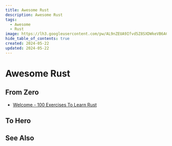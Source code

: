 ```yaml
---
title: Awesome Rust
description: Awesome Rust
tags:
  - Awesome
  - Rust
image: https://lh3.googleusercontent.com/pw/AL9nZEUA9Ifvd5Z8SXDWkeVB6AC4MPGwnXaL6kBXNPoXwOQQ2jOcZ1Jw_0p8TKK8C3ZX0e67_FOY15eDrm7aaXSQJcKtoUzC80SAQEHsaBy6qS2AqNNs5VUFNXBKm439y_1wkvmDl-PnL8ReojnIumNlEvOXBg=w800-no?authuser=0
hide_table_of_contents: true
created: 2024-05-22
updated: 2024-05-22
---
```


# Awesome Rust

## From Zero

- [Welcome - 100 Exercises To Learn Rust](https://rust-exercises.com/)

## To Hero

## See Also
